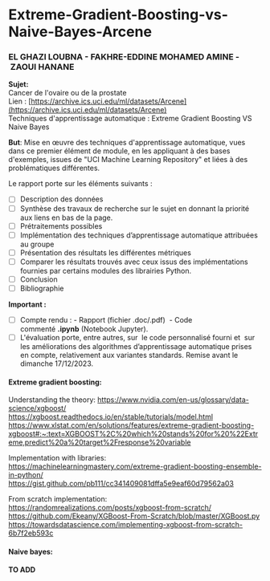 # Extreme-Gradient-Boosting-vs-Naive-Bayes-Arcene

### EL GHAZI LOUBNA - FAKHRE-EDDINE MOHAMED AMINE - ZAOUI HANANE

**Sujet:**  
Cancer de l'ovaire ou de la prostate   
Lien : [https://archive.ics.uci.edu/ml/datasets/Arcene](https://archive.ics.uci.edu/ml/datasets/Arcene)  
Techniques d'apprentissage automatique : Extreme Gradient Boosting VS Naive Bayes  

**But**: Mise en œuvre des techniques d'apprentissage automatique, vues dans ce premier élément de module, en les appliquant à des bases d'exemples, issues de "UCI Machine Learning Repository" et liées à des problématiques différentes.   

Le rapport porte sur les éléments suivants :  
- [ ] Description des données
- [ ] Synthèse des travaux de recherche sur le sujet en donnant la priorité aux liens en bas de la page.
- [ ] Prétraitements possibles
- [ ] Implémentation des techniques d’apprentissage automatique attribuées au groupe
- [ ] Présentation des résultats les différentes métriques 
- [ ] Comparer les résultats trouvés avec ceux issus des implémentations fournies par certains modules des librairies Python.
- [ ] Conclusion
- [ ] Bibliographie

**Important :**  
- [ ] Compte rendu : - Rapport (fichier .doc/.pdf)  - Code commenté **.ipynb** (Notebook Jupyter).
- [ ] L'évaluation porte, entre autres, sur  le code personnalisé fourni et  sur les améliorations des algorithmes d’apprentissage automatique prises en compte, relativement aux variantes standards.
Remise avant le dimanche 17/12/2023. 

#### Extreme gradient boosting:
Understanding the theory:
https://www.nvidia.com/en-us/glossary/data-science/xgboost/
https://xgboost.readthedocs.io/en/stable/tutorials/model.html
https://www.xlstat.com/en/solutions/features/extreme-gradient-boosting-xgboost#:~:text=XGBOOST%2C%20which%20stands%20for%20%22Extreme,predict%20a%20target%2Fresponse%20variable

Implementation with libraries:
https://machinelearningmastery.com/extreme-gradient-boosting-ensemble-in-python/
https://gist.github.com/pb111/cc341409081dffa5e9eaf60d79562a03

From scratch implementation:
https://randomrealizations.com/posts/xgboost-from-scratch/
https://github.com/Ekeany/XGBoost-From-Scratch/blob/master/XGBoost.py
https://towardsdatascience.com/implementing-xgboost-from-scratch-6b7f2eb593c

#### Naive bayes:
**TO ADD**
